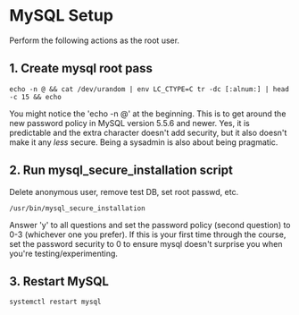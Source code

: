 # MySQL Setup

Perform the following actions as the root user.

## 1. Create mysql root pass

    echo -n @ && cat /dev/urandom | env LC_CTYPE=C tr -dc [:alnum:] | head -c 15 && echo

You might notice the 'echo -n @' at the beginning. This is to get around the new password policy in MySQL version 5.5.6 and newer. Yes, it is predictable and the extra character doesn't add security, but it also doesn't make it any *less* secure. Being a sysadmin is also about being pragmatic.

## 2. Run mysql_secure_installation script

Delete anonymous user, remove test DB, set root passwd, etc.

    /usr/bin/mysql_secure_installation

Answer 'y' to all questions and set the password policy (second question) to 0-3 (whichever one you prefer). If this is your first time through the course, set the password security to 0 to ensure mysql doesn't surprise you when you're testing/experimenting.

## 3. Restart MySQL

    systemctl restart mysql
